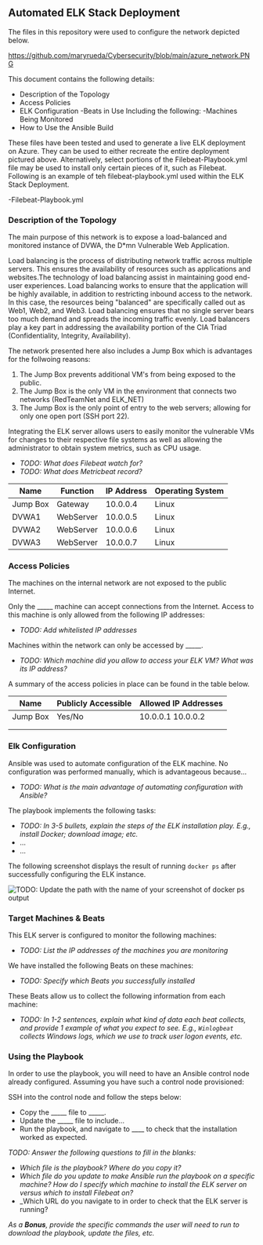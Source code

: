 ## Automated ELK Stack Deployment

The files in this repository were used to configure the network depicted below.

https://github.com/maryrueda/Cybersecurity/blob/main/azure_network.PNG

This document contains the following details:
- Description of the Topology 
- Access Policies
- ELK Configuration
-Beats in Use Including the following:
-Machines Being Monitored
- How to Use the Ansible Build

These files have been tested and used to generate a live ELK deployment on Azure. They can be used to either recreate the entire deployment pictured above. Alternatively, select portions of the Filebeat-Playbook.yml file may be used to install only certain pieces of it, such as Filebeat. Following is an example of teh filebeat-playbook.yml used within the ELK Stack Deployment.


  -Filebeat-Playbook.yml



### Description of the Topology

The main purpose of this network is to expose a load-balanced and monitored instance of DVWA, the D*mn Vulnerable Web Application.

Load balancing is the process of distributing network traffic across multiple servers. This ensures the availability of resources such as applications and websites.The technology of load balancing assist in maintaining good end-user experiences.
Load balancing works to ensure that the application will be highly available, in addition to restricting inbound access to the network. In this case, the resources being "balanced" are specifically called out as Web1, Web2, and Web3. 
Load balancing ensures that no single server bears too much demand and spreads the incoming traffic evenly. Load balancers play a key part in addressing the availability portion of the CIA Triad (Confidentiality, Integrity, Availability). 

The network presented here also includes a Jump Box which is advantages for the follwoing reasons: 
1. The Jump Box prevents additional VM's from being exposed to the public. 
2. The Jump Box is the only VM in the environment that connects two networks (RedTeamNet and ELK_NET) 
3. The Jump Box is the only point of entry to the web servers; allowing for only one open port (SSH port 22). 


Integrating the ELK server allows users to easily monitor the vulnerable VMs for changes to their respective file systems as well as allowing the administrator to obtain system metrics, such as CPU usage. 
- _TODO: What does Filebeat watch for?_
- _TODO: What does Metricbeat record?_

| Name     | Function | IP Address | Operating System |
|----------|----------|------------|------------------|
| Jump Box | Gateway  | 10.0.0.4   | Linux            |
| DVWA1	   | WebServer| 10.0.0.5   | Linux            |
| DVWA2    | WebServer| 10.0.0.6   | Linux            |
| DVWA3    | WebServer| 10.0.0.7   | Linux            |

### Access Policies

The machines on the internal network are not exposed to the public Internet. 

Only the _____ machine can accept connections from the Internet. Access to this machine is only allowed from the following IP addresses:
- _TODO: Add whitelisted IP addresses_

Machines within the network can only be accessed by _____.
- _TODO: Which machine did you allow to access your ELK VM? What was its IP address?_

A summary of the access policies in place can be found in the table below.

| Name     | Publicly Accessible | Allowed IP Addresses |
|----------|---------------------|----------------------|
| Jump Box | Yes/No              | 10.0.0.1 10.0.0.2    |
|          |                     |                      |
|          |                     |                      |

### Elk Configuration

Ansible was used to automate configuration of the ELK machine. No configuration was performed manually, which is advantageous because...
- _TODO: What is the main advantage of automating configuration with Ansible?_

The playbook implements the following tasks:
- _TODO: In 3-5 bullets, explain the steps of the ELK installation play. E.g., install Docker; download image; etc._
- ...
- ...

The following screenshot displays the result of running `docker ps` after successfully configuring the ELK instance.

![TODO: Update the path with the name of your screenshot of docker ps output](Images/docker_ps_output.png)

### Target Machines & Beats
This ELK server is configured to monitor the following machines:
- _TODO: List the IP addresses of the machines you are monitoring_

We have installed the following Beats on these machines:
- _TODO: Specify which Beats you successfully installed_

These Beats allow us to collect the following information from each machine:
- _TODO: In 1-2 sentences, explain what kind of data each beat collects, and provide 1 example of what you expect to see. E.g., `Winlogbeat` collects Windows logs, which we use to track user logon events, etc._

### Using the Playbook
In order to use the playbook, you will need to have an Ansible control node already configured. Assuming you have such a control node provisioned: 

SSH into the control node and follow the steps below:
- Copy the _____ file to _____.
- Update the _____ file to include...
- Run the playbook, and navigate to ____ to check that the installation worked as expected.

_TODO: Answer the following questions to fill in the blanks:_
- _Which file is the playbook? Where do you copy it?_
- _Which file do you update to make Ansible run the playbook on a specific machine? How do I specify which machine to install the ELK server on versus which to install Filebeat on?_
- _Which URL do you navigate to in order to check that the ELK server is running?

_As a **Bonus**, provide the specific commands the user will need to run to download the playbook, update the files, etc._